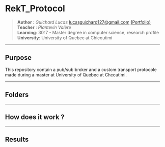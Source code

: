 # RekT_Protocol

> **Author** : *Guichard Lucas* <lucasguichard127@gmail.com> [(Portfolio)](https://konekan.fr) <br>
> **Teacher** : *Plantevin Valère*<br>
> **Learning**: 3017 - Master degree in computer science, research profile<br>
> **University**: University of Quebec at Chicoutimi

---

## Purpose
This repository contain a pub/sub broker and a custom transport protocole made during a master at University of Quebec at Chcoutimi.  


---

## Folders

---

## How does it work ?

---

## Results
